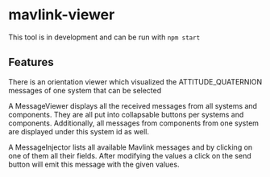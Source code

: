 # mavlink-viewer

This tool is in development and can be run with 
`npm start`

## Features
There is an orientation viewer which visualized the ATTITUDE_QUATERNION messages of one system that can be selected

A MessageViewer displays all the received messages from all systems and components. They are all put into collapsable buttons per systems and components. 
Additionally, all messages from components from one system are displayed under this system id as well.

A MessageInjector lists all available Mavlink messages and by clicking on one of them all their fields. After modifying the values a click on the send button will emit this message with the given values.

